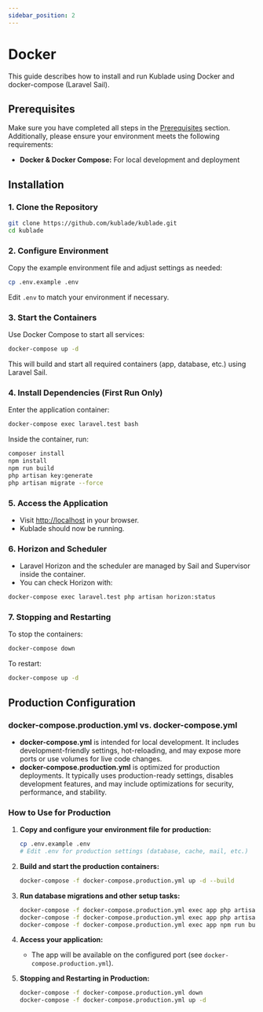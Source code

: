 ```yaml
---
sidebar_position: 2
---
```


# Docker

This guide describes how to install and run Kublade using Docker and docker-compose (Laravel Sail).

## Prerequisites

Make sure you have completed all steps in the [Prerequisites](../prerequisites.md) section. Additionally, please ensure your environment meets the following requirements:

- **Docker & Docker Compose:** For local development and deployment

## Installation

### 1. Clone the Repository

```bash
git clone https://github.com/kublade/kublade.git
cd kublade
```

### 2. Configure Environment

Copy the example environment file and adjust settings as needed:

```bash
cp .env.example .env
```

Edit `.env` to match your environment if necessary.

### 3. Start the Containers

Use Docker Compose to start all services:

```bash
docker-compose up -d
```

This will build and start all required containers (app, database, etc.) using Laravel Sail.

### 4. Install Dependencies (First Run Only)

Enter the application container:

```bash
docker-compose exec laravel.test bash
```

Inside the container, run:

```bash
composer install
npm install
npm run build
php artisan key:generate
php artisan migrate --force
```

### 5. Access the Application

- Visit [http://localhost](http://localhost) in your browser.
- Kublade should now be running.

### 6. Horizon and Scheduler

- Laravel Horizon and the scheduler are managed by Sail and Supervisor inside the container.
- You can check Horizon with:

```bash
docker-compose exec laravel.test php artisan horizon:status
```

### 7. Stopping and Restarting

To stop the containers:

```bash
docker-compose down
```

To restart:

```bash
docker-compose up -d
```

## Production Configuration

### docker-compose.production.yml vs. docker-compose.yml

- **docker-compose.yml** is intended for local development. It includes development-friendly settings, hot-reloading, and may expose more ports or use volumes for live code changes.
- **docker-compose.production.yml** is optimized for production deployments. It typically uses production-ready settings, disables development features, and may include optimizations for security, performance, and stability.

### How to Use for Production

1. **Copy and configure your environment file for production:**
   ```bash
   cp .env.example .env
   # Edit .env for production settings (database, cache, mail, etc.)
   ```
2. **Build and start the production containers:**
   ```bash
   docker-compose -f docker-compose.production.yml up -d --build
   ```
3. **Run database migrations and other setup tasks:**
   ```bash
   docker-compose -f docker-compose.production.yml exec app php artisan migrate --force
   docker-compose -f docker-compose.production.yml exec app php artisan key:generate
   docker-compose -f docker-compose.production.yml exec app npm run build
   ```
4. **Access your application:**
   - The app will be available on the configured port (see `docker-compose.production.yml`).

5. **Stopping and Restarting in Production:**
   ```bash
   docker-compose -f docker-compose.production.yml down
   docker-compose -f docker-compose.production.yml up -d
   ```

